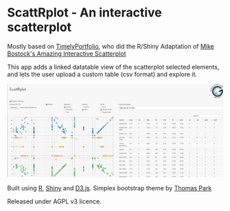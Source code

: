 ScattRplot - An interactive scatterplot
===========================================================================================================

Mostly based on [TimelyPortfolio](https://github.com/timelyportfolio/shiny-d3-scatterplot), who did the R/Shiny Adaptation of [Mike Bostock's Amazing Interactive Scatterplot](http://bl.ocks.org/mbostock/4063663)

This app adds a linked datatable view of the scatterplot selected elements, and lets the user upload a custom table (csv format) and explore it.

![App screenshot](www/ScattRplot-screenshot.png)

Built using [R](http://r-project.org), [Shiny](http://rstudio.com/shiny) and [D3.js](http://d3js.org/).
Simplex bootstrap theme by [Thomas Park](http://thomaspark.me)

Released under AGPL v3 licence.